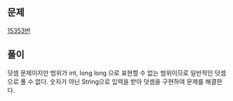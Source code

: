 ## 문제
[15353번](https://www.acmicpc.net/problem/15353)

## 풀이
덧셈 문제이지만 범위가 int, long long 으로 표현할 수 없는 범위이므로 일반적인 덧셈으로 풀 수 없다. 숫자가 아닌 String으로 입력을 받아 덧셈을 구현하여 문제를 해결한다.

